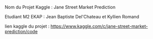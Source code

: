 Nom du Projet Kaggle : Jane Street Market Prediction

Etudiant M2 EKAP : Jean Baptiste Del'Chateau et Kyllien Romand

lien kaggle du projet : https://www.kaggle.com/c/jane-street-market-prediction/code

